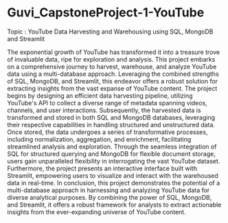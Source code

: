 # Guvi_CapstoneProject-1-YouTube
Topic : YouTube Data Harvesting and Warehousing using SQL, MongoDB and Streamlit

The exponential growth of YouTube has transformed it into a treasure trove of invaluable data, ripe for exploration and analysis. This project embarks on a comprehensive journey to harvest, warehouse, and analyze YouTube data using a multi-database approach. Leveraging the combined strengths of SQL, MongoDB, and Streamlit, this endeavor offers a robust solution for extracting insights from the vast expanse of YouTube content. The project begins by designing an efficient data harvesting pipeline, utilizing YouTube's API to collect a diverse range of metadata spanning videos, channels, and user interactions. Subsequently, the harvested data is transformed and stored in both SQL and MongoDB databases, leveraging their respective capabilities in handling structured and unstructured data. Once stored, the data undergoes a series of transformative processes, including normalization, aggregation, and enrichment, facilitating streamlined analysis and exploration. Through the seamless integration of SQL for structured querying and MongoDB for flexible document storage, users gain unparalleled flexibility in interrogating the vast YouTube dataset. Furthermore, the project presents an interactive interface built with Streamlit, empowering users to visualize and interact with the warehoused data in real-time. In conclusion, this project demonstrates the potential of a multi-database approach in harnessing and analyzing YouTube data for diverse analytical purposes. By combining the power of SQL, MongoDB, and Streamlit, it offers a robust framework for analysts to extract actionable insights from the ever-expanding universe of YouTube content.
